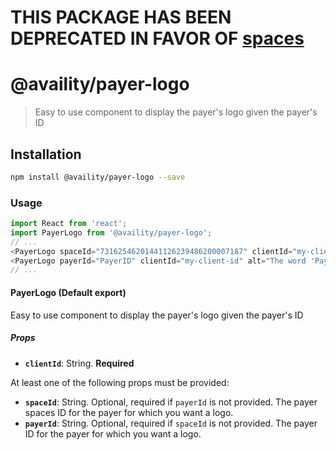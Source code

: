 # THIS PACKAGE HAS BEEN DEPRECATED IN FAVOR OF [spaces](../spaces)

# @availity/payer-logo

> Easy to use component to display the payer&#x27;s logo given the payer&#x27;s ID

## Installation

```bash
npm install @availity/payer-logo --save
```

### Usage

```javascript
import React from 'react';
import PayerLogo from '@availity/payer-logo';
// ... 
<PayerLogo spaceId="73162546201441126239486200007187" clientId="my-client-id" alt="The word 'Payer' in green" />
<PayerLogo payerId="PayerID" clientId="my-client-id" alt="The word 'Payer' in green" />
// ...
```

#### PayerLogo (Default export)
Easy to use component to display the payer&#x27;s logo given the payer&#x27;s ID

##### Props

- **`clientId`**: String. **Required**

At least one of the following props must be provided:

- **`spaceId`**: String. Optional, required if `payerId` is not provided. The payer spaces ID for the payer for which you want a logo.
- **`payerId`**: String. Optional, required if `spaceId` is not provided. The payer ID for the payer for which you want a logo.
